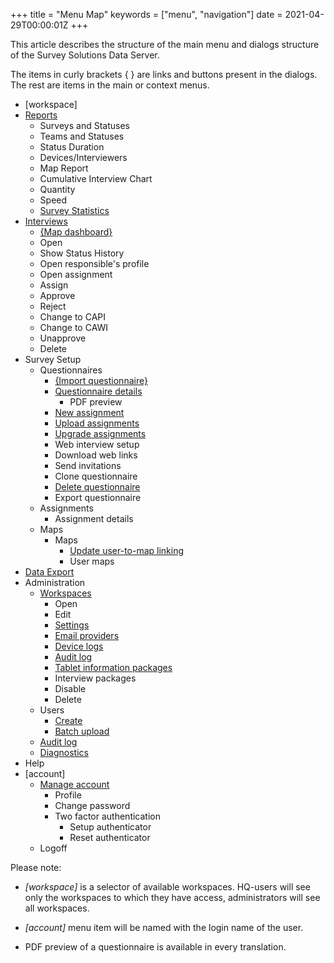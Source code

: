 +++
title = "Menu Map"
keywords = ["menu", "navigation"]
date = 2021-04-29T00:00:01Z
+++

This article describes the structure of the main menu and dialogs structure of the Survey Solutions Data Server.

The items in curly brackets { } are links and buttons present in the dialogs. The rest are items in the main or context menus.

- [workspace]
- [Reports](/headquarters/reporting/reports-tab-track-the-overall-progress-of-the-survey/)
  * Surveys and Statuses
  * Teams and Statuses
  * Status Duration
  * Devices/Interviewers
  * Map Report
  * Cumulative Interview Chart
  * Quantity
  * Speed
  * [Survey Statistics](/headquarters/reporting/report-survey-statistics/)
- [Interviews](/headquarters/interviews/interview-tab-how-to-find-review-and-delete-survey-cases-/)
  * [{Map dashboard}](/interviewer/app/map-dashboard/)
  * Open
  * Show Status History
  * Open responsible's profile
  * Open assignment
  * Assign
  * Approve
  * Reject
  * Change to CAPI
  * Change to CAWI
  * Unapprove
  * Delete
- Survey Setup
  * Questionnaires
    * [{Import questionnaire}](/headquarters/svymanage/import-the-questionnaire/)
    * [Questionnaire details](/headquarters/svymanage/questionnaire-details-page/)
      * PDF preview
    * [New assignment](/headquarters/preloading/creating-assignments-one-at-time/)
    * [Upload assignments](/headquarters/preloading/uploading-many-assignments-at-a-time/)
    * [Upgrade assignments](/headquarters/preloading/upgrading-assignments/)
    * Web interview setup
    * Download web links
    * Send invitations
    * Clone questionnaire
    * [Delete questionnaire](/faq/deleting-a-survey/)
    * Export questionnaire
  * Assignments
    * Assignment details
  * Maps
    * Maps
      * [Update user-to-map linking](/headquarters/svymanage/assign-maps-to-interviewers/)
      * User maps
- [Data Export](/headquarters/export/data-export-tab/)
- Administration
  * [Workspaces](/headquarters/accounts/workspaces/)
    * Open
    * Edit
    * [Settings](/headquarters/config/admin-settings/)
    * [Email providers](/headquarters/cawi/email-providers/)
    * [Device logs](/headquarters/config/device-logs/)
    * [Audit log](/headquarters/svymanage/audit-log/)
    * [Tablet information packages](/headquarters/config/support-packages/)
    * Interview packages
    * Disable
    * Delete
  * Users
    * [Create](/headquarters/accounts/teams-and-roles-tab-creating-user-accounts/)
    * [Batch upload](/headquarters/accounts/batch-user-upload/)
  * [Audit log](/headquarters/svymanage/audit-log/)
  * [Diagnostics](/headquarters/config/healthcheck/)
- Help
- [account]
  * [Manage account](/supervisor/manage-interviewer-accounts/)
    * Profile
    * Change password
    * Two factor authentication
      * Setup authenticator
      * Reset authenticator
  * Logoff

Please note: 

- *[workspace]* is a selector of available workspaces. HQ-users will see only the workspaces to which they have access, administrators will see all workspaces.

- *[account]* menu item will be named with the login name of the user.

- PDF preview of a questionnaire is available in every translation.
